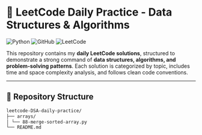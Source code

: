 # 🚀 LeetCode Daily Practice - Data Structures & Algorithms

![Python](https://img.shields.io/badge/Python-3.11-blue)
![GitHub](https://img.shields.io/badge/GitHub-Repo-black)
![LeetCode](https://img.shields.io/badge/LeetCode-Practice-orange)

This repository contains my **daily LeetCode solutions**, structured to demonstrate a strong command of **data structures, algorithms, and problem-solving patterns**. Each solution is categorized by topic, includes time and space complexity analysis, and follows clean code conventions.

---

## 📂 Repository Structure
```bash
leetcode-DSA-daily-practice/
├── arrays/
│ └── 88-merge-sorted-array.py
└── README.md
```
